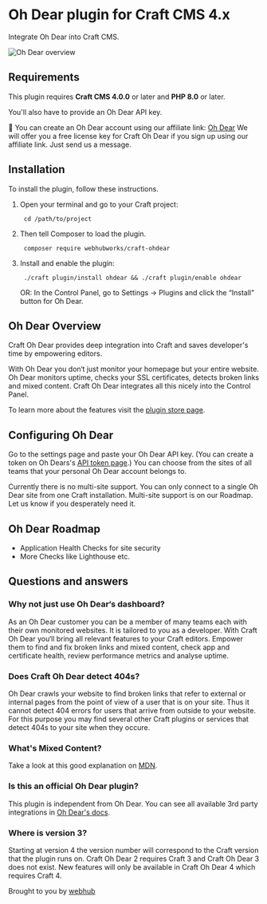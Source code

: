 # Oh Dear plugin for Craft CMS 4.x

Integrate Oh Dear into Craft CMS.

![Oh Dear overview](https://raw.githubusercontent.com/webhubworks/craft-ohdear/develop/resources/img/screenshots/overview.jpg)

## Requirements

This plugin requires **Craft CMS 4.0.0** or later and **PHP 8.0** or later.

You'll also have to provide an Oh Dear API key.

🙏 You can create an Oh Dear account using our affiliate link: [Oh Dear](https://ohdear.app/?via=webhub) We will offer you a free license key for Craft Oh Dear if you sign up using our affiliate link. Just send us a message.

## Installation

To install the plugin, follow these instructions.

1. Open your terminal and go to your Craft project:

        cd /path/to/project

2. Then tell Composer to load the plugin.

        composer require webhubworks/craft-ohdear

3. Install and enable the plugin:

        ./craft plugin/install ohdear && ./craft plugin/enable ohdear

   OR: In the Control Panel, go to Settings → Plugins and click the “Install” button for Oh Dear.

## Oh Dear Overview

Craft Oh Dear provides deep integration into Craft and saves developer's time by empowering editors.

With Oh Dear you don‘t just monitor your homepage but your entire website. Oh Dear monitors uptime, checks your SSL certificates, detects broken links and mixed content. Craft Oh Dear integrates all this nicely into the Control Panel.

To learn more about the features visit the [plugin store page](https://plugins.craftcms.com/ohdear).

## Configuring Oh Dear

Go to the settings page and paste your Oh Dear API key. (You can create a token on Oh Dears's [API token page](https://ohdear.app/user/api-tokens).) You can choose from the sites of all teams that your personal Oh Dear account belongs to.

Currently there is no multi-site support. You can only connect to a single Oh Dear site from one Craft installation. Multi-site support is on our Roadmap. Let us know if you desperately need it.

## Oh Dear Roadmap
- Application Health Checks for site security
- More Checks like Lighthouse etc.

## Questions and answers

### Why not just use Oh Dear‘s dashboard?

As an Oh Dear customer you can be a member of many teams each with their own monitored websites. It is tailored to you as a developer. With Craft Oh Dear you‘ll bring all relevant features to your Craft editors. Empower them to find and fix broken links and mixed content, check app and certificate health, review performance metrics and analyse uptime.

### Does Craft Oh Dear detect 404s?

Oh Dear crawls your website to find broken links that refer to external or internal pages from the point of view of a user that is on your site. Thus it cannot detect 404 errors for users that arrive from outside to your website. For this purpose you may find several other Craft plugins or services that detect 404s to your site when they occure.

### What's Mixed Content?

Take a look at this good explanation on [MDN](https://developer.mozilla.org/en-US/docs/Web/Security/Mixed_content).

### Is this an official Oh Dear plugin?

This plugin is independent from Oh Dear. You can see all available 3rd party integrations in [Oh Dear's docs](https://ohdear.app/docs/integrations/3rd-party-integrations/introduction).

### Where is version 3?

Starting at version 4 the version number will correspond to the Craft version that the plugin runs on. Craft Oh Dear 2 requires Craft 3 and Craft Oh Dear 3 does not exist. New features will only be available in Craft Oh Dear 4 which requires Craft 4.  

Brought to you by [webhub](https://webhub.de)

